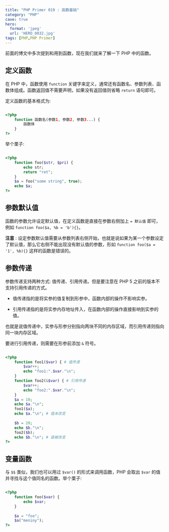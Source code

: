 ```yaml
---
title: "PHP Primer 019 : 函数基础"
category: "PHP"
cave: true
hero:
  format: 'jpeg'
  url: 'HERO_0032.jpg'
tags: [PHP,PHP Primer]
---
```

前面的博文中多次提到和用到函数，现在我们就来了解一下 PHP 中的函数。

## 定义函数

在 PHP 中，函数使用 `function` 关键字来定义，通常还有函数名、参数列表、函数体组成。函数返回值不需要声明，如果没有返回值则省略 `return` 语句即可。

定义函数的基本格式为:

```php

<?php
	function 函数名(参数1, 参数2, 参数3...) {
		函数体
	}
?>

```

举个栗子:

```php

<?php
	function foo($str, $pri) {
		echo str;
		return "ret";
	}
	$a = foo("some string", true);
	echo $a;
?>

```


## 参数默认值

函数的参数允许设定默认值，在定义函数是直接在参数右侧加上 `= 默认值` 即可，例如 `function foo($a, %b = 'b'){}`。

**注意** : 设定参数默认值需要从参数列表右侧开始，也就是说如果为某一个参数设定了默认值，那么它右侧不能出现没有默认值的参数，形如 `function foo($a = '1', %b){}` 这样的函数是错误的。

## 参数传递

参数传递支持两种方式: 值传递、引用传递。但是要注意在 PHP 5 之前的版本不支持引用传递的方式。

* 值传递指的是将实参的值复制到形参中，函数内部的操作不影响实参。

* 引用传递指的是将实参内存地址传入，在函数内部的操作直接影响到实参的值。

也就是说值传递中，实参与形参分别指向两块不同的内存区域，而引用传递则指向同一块内存区域。

要进行引用传递，则需要在形参前添加 `&` 符号。

```php

<?php 
	function foo1($var) { # 值传递
		$var++;
		echo "foo1:".$var."\n";
	}
	function foo2(&$var) { # 引用传递
		$var++;
		echo "foo2:".$var."\n";
	}
	$a = 10;
	echo $a."\n";
	foo1($a);
	echo $a."\n"; # 值未改变
	
	$b = 20;
	echo $b."\n";
	foo2($b);
	echo $b."\n"; # 值被改变
?>

```


## 变量函数

与 `$$` 类似，我们也可以用过 `$var()` 的形式来调用函数，PHP 会取出 `$var` 的值并寻找与这个值同名的函数。举个栗子:

```php

<?php 
	function foo($var) {
		echo $var;
	}
	
	$a = "foo";
	$a("meniny");
?>

```






